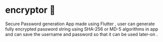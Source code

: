 # encryptor :tada:
Secure Password generation App made using Flutter , user can generate fully encrypted password string using SHA-256 or MD-5 algorithms in app and can save the username and password so that it can be used later-on .

